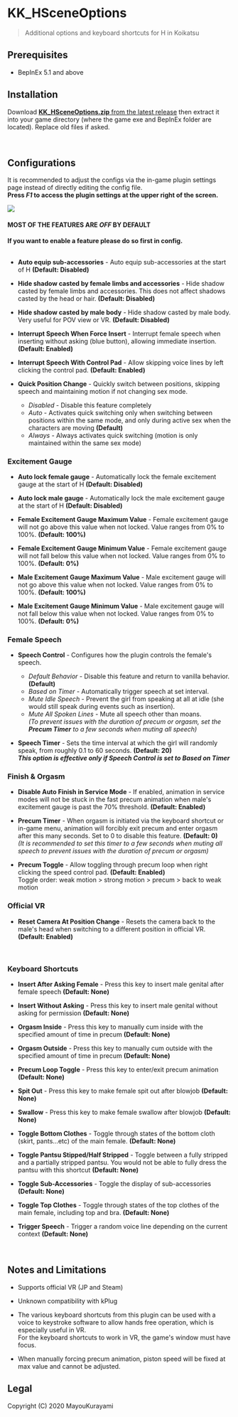 # KK_HSceneOptions
> Additional options and keyboard shortcuts for H in Koikatsu   


## Prerequisites  
- BepInEx 5.1 and above



## Installation  
Download [**KK_HSceneOptions.zip** from the latest release](https://github.com/MayouKurayami/KK_HSceneOptions/releases) then extract it into your game directory (where the game exe and BepInEx folder are located). Replace old files if asked.

<br>

## Configurations  

It is recommended to adjust the configs via the in-game plugin settings page instead of directly editing the config file.  
**Press *F1* to access the plugin settings at the upper right of the screen.**  

![](https://github.com/MayouKurayami/KK_HSceneOptions/blob/master/images/HautoSets_settings.png)

#### **MOST OF THE FEATURES ARE *OFF* BY DEFAULT**
**If you want to enable a feature please do so first in config.**  
<br>

- **Auto equip sub-accessories** - Auto equip sub-accessories at the start of H **(Default: Disabled)**  

- **Hide shadow casted by female limbs and accessories** - Hide shadow casted by female limbs and accessories. This does not affect shadows casted by the head or hair. **(Default: Disabled)**  

- **Hide shadow casted by male body** - Hide shadow casted by male body. Very useful for POV view or VR. **(Default: Disabled)**  

- **Interrupt Speech When Force Insert** - Interrupt female speech when inserting without asking (blue button), allowing immediate insertion. **(Default: Enabled)**

- **Interrupt Speech With Control Pad** - Allow skipping voice lines by left clicking the control pad. **(Default: Enabled)**

- **Quick Position Change** - Quickly switch between positions, skipping speech and maintaining motion if not changing sex mode.
  - *Disabled* - Disable this feature completely
  - *Auto* - Activates quick switching only when switching between positions within the same mode, and only during active sex when the characters are moving  **(Default)**
  - *Always* - Always activates quick switching (motion is only maintained within the same sex mode)

### Excitement Gauge  

- **Auto lock female gauge** - Automatically lock the female excitement gauge at the start of H **(Default: Disabled)**  

- **Auto lock male gauge** - Automatically lock the male excitement gauge at the start of H **(Default: Disabled)**  

- **Female Excitement Gauge Maximum Value** - Female excitement gauge will not go above this value when not locked. Value ranges from 0% to 100%. **(Default: 100%)**  

- **Female Excitement Gauge Minimum Value** - Female excitement gauge will not fall below this value when not locked. Value ranges from 0% to 100%. **(Default: 0%)**  

- **Male Excitement Gauge Maximum Value** - Male excitement gauge will not go above this value when not locked. Value ranges from 0% to 100%. **(Default: 100%)**  

- **Male Excitement Gauge Minimum Value** - Male excitement gauge will not fall below this value when not locked. Value ranges from 0% to 100%. **(Default: 0%)**  

### Female Speech  

- **Speech Control** - Configures how the plugin controls the female's speech.
  - *Default Behavior* - Disable this feature and return to vanilla behavior. **(Default)**
  - *Based on Timer* - Automatically trigger speech at set interval.
  - *Mute Idle Speech* - Prevent the girl from speaking at all at idle (she would still speak during events such as insertion).
  - *Mute All Spoken Lines* - Mute all speech other than moans.  
   *(To prevent issues with the duration of precum or orgasm, set the **Precum Timer** to a few seconds when muting all speech)*  


- **Speech Timer** - Sets the time interval at which the girl will randomly speak, from roughly 0.1 to 60 seconds. **(Default: 20)**  
 ***This option is effective only if Speech Control is set to Based on Timer***

### Finish & Orgasm  

- **Disable Auto Finish in Service Mode** - If enabled, animation in service modes will not be stuck in the fast precum animation when male's excitement gauge is past the 70% threshold. **(Default: Enabled)**  


- **Precum Timer** - When orgasm is initiated via the keyboard shortcut or in-game menu, animation will forcibly exit precum and enter orgasm after this many seconds. Set to 0 to disable this feature. **(Default: 0)**  
 *(It is recommended to set this timer to a few seconds when muting all speech to prevent issues with the duration of precum or orgasm)*

- **Precum Toggle** - Allow toggling through precum loop when right clicking the speed control pad.  **(Default: Enabled)**  
 Toggle order: weak motion > strong motion > precum > back to weak motion

### Official VR  

 - **Reset Camera At Position Change** - Resets the camera back to the male's head when switching to a different position in official VR. **(Default: Enabled)**  

<br>   

### Keyboard Shortcuts  
- **Insert After Asking Female** - Press this key to insert male genital after female speech **(Default: None)**  

- **Insert Without Asking** - Press this key to insert male genital without asking for permission **(Default: None)**  

- **Orgasm Inside** - Press this key to manually cum inside with the specified amount of time in precum **(Default: None)**  

- **Orgasm Outside** - Press this key to manually cum outside with the specified amount of time in precum **(Default: None)**  

- **Precum Loop Toggle** - Press this key to enter/exit precum animation **(Default: None)**  

- **Spit Out** - Press this key to make female spit out after blowjob **(Default: None)**  

- **Swallow** - Press this key to make female swallow after blowjob **(Default: None)**  

- **Toggle Bottom Clothes** - Toggle through states of the bottom cloth (skirt, pants...etc) of the main female. **(Default: None)**  

- **Toggle Pantsu Stipped/Half Stripped** - Toggle between a fully stripped and a partially stripped pantsu. You would not be able to fully dress the pantsu with this shortcut **(Default: None)**  

- **Toggle Sub-Accessories** - Toggle the display of sub-accessories **(Default: None)**  

- **Toggle Top Clothes** - Toggle through states of the top clothes of the main female, including top and bra. **(Default: None)**  

- **Trigger Speech** - Trigger a random voice line depending on the current context **(Default: None)**  

<br>

## Notes and Limitations  
- Supports official VR (JP and Steam)

- Unknown compatibility with kPlug  

- The various keyboard shortcuts from this plugin can be used with a voice to keystroke software to allow hands free operation, which is especially useful in VR.  
For the keyboard shortcuts to work in VR, the game's window must have focus.  

- When manually forcing precum animation, piston speed will be fixed at max value and cannot be adjusted.


## Legal  
Copyright (C) 2020  MayouKurayami

